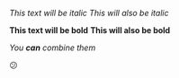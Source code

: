 *This text will be italic*
_This will also be italic_

**This text will be bold**
__This will also be bold__

_You **can** combine them_

:confused:

